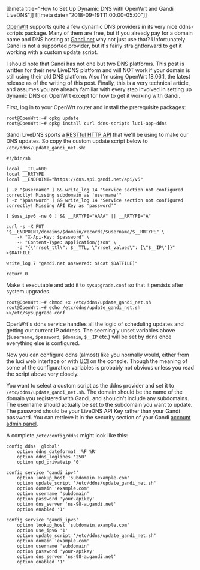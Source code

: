 [[!meta title="How to Set Up Dynamic DNS with OpenWrt and Gandi LiveDNS"]]
[[!meta date="2018-09-19T11:00:00-05:00"]]

[OpenWrt](https://openwrt.org/) supports quite a few dynamic DNS providers in
its very nice ddns-scripts package. Many of them are free, but if you already
pay for a domain name and DNS hosting at [Gandi.net](https://www.gandi.net/en)
why not just use that? Unfortunately Gandi is not a supported provider, but
it's fairly straightforward to get it working with a custom update script.

I should note that Gandi has not one but two DNS platforms. This post is
written for their new LiveDNS platform and will NOT work if your domain is
still using their old DNS platform. Also I'm using OpenWrt 18.06.1, the latest
release as of the writing of this post. Finally, this is a very technical
article, and assumes you are already familiar with every step involved in
setting up dynamic DNS on OpenWrt except for how to get it working with Gandi.

First, log in to your OpenWrt router and install the prerequisite packages:

    root@OpenWrt:~# opkg update
    root@OpenWrt:~# opkg install curl ddns-scripts luci-app-ddns

Gandi LiveDNS sports a [RESTful HTTP API](https://doc.livedns.gandi.net/) that
we'll be using to make our DNS updates. So copy the custom update script below
to `/etc/ddns/update_gandi_net.sh`:

    #!/bin/sh

    local __TTL=600
    local __RRTYPE
    local __ENDPOINT="https://dns.api.gandi.net/api/v5"

    [ -z "$username" ] && write_log 14 "Service section not configured correctly! Missing subdomain as 'username'"
    [ -z "$password" ] && write_log 14 "Service section not configured correctly! Missing API Key as 'password'"

    [ $use_ipv6 -ne 0 ] && __RRTYPE="AAAA" || __RRTYPE="A"

    curl -s -X PUT "$__ENDPOINT/domains/$domain/records/$username/$__RRTYPE" \
    	-H "X-Api-Key: $password" \
    	-H "Content-Type: application/json" \
    	-d "{\"rrset_ttl\": $__TTL, \"rrset_values\": [\"$__IP\"]}" >$DATFILE

    write_log 7 "gandi.net answered: $(cat $DATFILE)"

    return 0

Make it executable and add it to `sysupgrade.conf` so that it persists after
system upgrades.

    root@OpenWrt:~# chmod +x /etc/ddns/update_gandi_net.sh
    root@OpenWrt:~# echo /etc/ddns/update_gandi_net.sh >>/etc/sysupgrade.conf

OpenWrt's ddns service handles all the logic of scheduling updates and getting
our current IP address. The seemingly unset variables above (`$username`,
`$password`, `$domain`, `$__IP` etc.) will be set by ddns once everything else
is configured.

Now you can configure ddns (almost) like you normally would, either from the
luci web interface or with [UCI](https://wiki.openwrt.org/doc/uci) on the
console. Though the meaning of some of the configuration variables is probably
not obvious unless you read the script above very closely.

You want to select a custom script as the ddns provider and set it to
`/etc/ddns/update_gandi_net.sh`.  The domain should be the name of the domain
you registered with Gandi, and shouldn't include any subdomains.  The username
should actually be set to the subdomain you want to update. The password should
be your LiveDNS API Key rather than your Gandi password. You can retrieve it in
the security section of your Gandi [account admin
panel](https://account.gandi.net/).

A complete `/etc/config/ddns` might look like this:

    config ddns 'global'
        option ddns_dateformat '%F %R'
        option ddns_loglines '250'
        option upd_privateip '0'

    config service 'gandi_ipv4'
        option lookup_host 'subdomain.example.com'
        option update_script '/etc/ddns/update_gandi_net.sh'
        option domain 'example.com'
        option username 'subdomain'
        option password 'your-apikey'
        option dns_server 'ns-98-a.gandi.net'
        option enabled '1'

    config service 'gandi_ipv6'
        option lookup_host 'subdomain.example.com'
        option use_ipv6 '1'
        option update_script '/etc/ddns/update_gandi_net.sh'
        option domain 'example.com'
        option username 'subdomain'
        option password 'your-apikey'
        option dns_server 'ns-98-a.gandi.net'
        option enabled '1'
